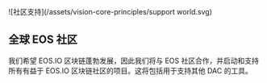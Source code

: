 ![社区支持](/assets/vision-core-principles/support world.svg)

全球 EOS 社区
---

我们希望 EOS.IO 区块链蓬勃发展，因此我们将与 EOS 社区合作，并启动和支持所有有益于 EOS.IO 区块链社区的项目。这将包括用于支持其他 DAC 的工具。